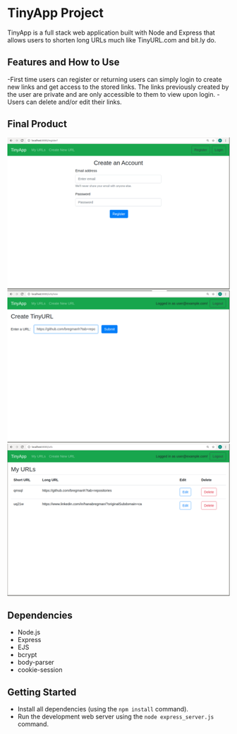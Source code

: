 # TinyApp Project

TinyApp is a full stack web application built with Node and Express that allows users to shorten long URLs much like TinyURL.com and bit.ly do.

## Features and How to Use

-First time users can register or returning users can simply login to create new links and get access to the stored links. The links previously created by the user are private and are only accessible to them to view upon login.
-Users can delete and/or edit their links.

## Final Product

![Create Account Page](/docs/register-page.png)
![Creating a Short URL Page](/docs/urls-new-page.png)
![Viewing Created URLS Page](/docs/urls-page.png)


## Dependencies

- Node.js
- Express
- EJS
- bcrypt
- body-parser
- cookie-session

## Getting Started

- Install all dependencies (using the `npm install` command).
- Run the development web server using the `node express_server.js` command.

